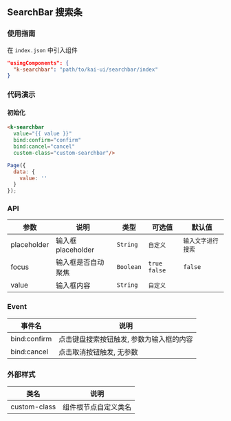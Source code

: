 ## SearchBar 搜索条

### 使用指南
在 `index.json` 中引入组件
```json
"usingComponents": {
  "k-searchbar": "path/to/kai-ui/searchbar/index"
}
```

### 代码演示

#### 初始化

```html
<k-searchbar
  value="{{ value }}" 
  bind:confirm="confirm" 
  bind:cancel="cancel" 
  custom-class="custom-searchbar"/>
```

```javascript
Page({
  data: {
    value: ''
  }
});

```

### API

| 参数 | 说明 | 类型 | 可选值 | 默认值 |
|-----------|-----------|-----------|-----------|-------------|
| placeholder | 输入框placeholder | `String` | `自定义` | `输入文字进行搜索` |
| focus | 输入框是否自动聚焦 | `Boolean` | `true` `false` | `false` |
| value | 输入框内容 | `String` | `自定义`| ` ` |

### Event

| 事件名 | 说明 |
|-----------|-----------|
| bind:confirm | 点击键盘搜索按钮触发, 参数为输入框的内容 |
| bind:cancel | 点击取消按钮触发, 无参数 |

### 外部样式

| 类名 | 说明 |
|-----------|-----------|
| custom-class | 组件根节点自定义类名 |

